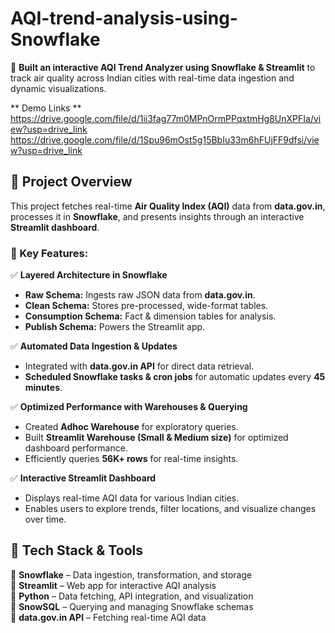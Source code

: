 # AQI-trend-analysis-using-Snowflake
🚀 **Built an interactive AQI Trend Analyzer using Snowflake & Streamlit** to track air quality across Indian cities with real-time data ingestion and dynamic visualizations.

** Demo Links **
https://drive.google.com/file/d/1ii3fag77m0MPnOrmPPqxtmHg8UnXPFIa/view?usp=drive_link
https://drive.google.com/file/d/1Spu96mOst5g15BbIu33m6hFUjFF9dfsi/view?usp=drive_link
## **🔹 Project Overview**
This project fetches real-time **Air Quality Index (AQI)** data from **data.gov.in**, processes it in **Snowflake**, and presents insights through an interactive **Streamlit dashboard**.

### **🔹 Key Features:**
✅ **Layered Architecture in Snowflake**  
- **Raw Schema:** Ingests raw JSON data from **data.gov.in**.  
- **Clean Schema:** Stores pre-processed, wide-format tables.  
- **Consumption Schema:** Fact & dimension tables for analysis.  
- **Publish Schema:** Powers the Streamlit app.

✅ **Automated Data Ingestion & Updates**  
- Integrated with **data.gov.in API** for direct data retrieval.  
- **Scheduled Snowflake tasks & cron jobs** for automatic updates every **45 minutes**.

✅ **Optimized Performance with Warehouses & Querying**  
- Created **Adhoc Warehouse** for exploratory queries.  
- Built **Streamlit Warehouse (Small & Medium size)** for optimized dashboard performance.  
- Efficiently queries **56K+ rows** for real-time insights.

✅ **Interactive Streamlit Dashboard**  
- Displays real-time AQI data for various Indian cities.  
- Enables users to explore trends, filter locations, and visualize changes over time.

## **🚀 Tech Stack & Tools**
🔹 **Snowflake** – Data ingestion, transformation, and storage  
🔹 **Streamlit** – Web app for interactive AQI analysis  
🔹 **Python** – Data fetching, API integration, and visualization  
🔹 **SnowSQL** – Querying and managing Snowflake schemas  
🔹 **data.gov.in API** – Fetching real-time AQI data

